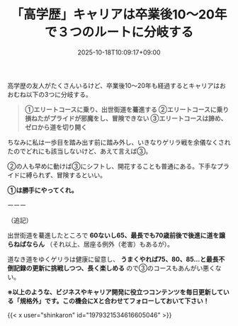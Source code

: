 ﻿---
title: "「高学歴」キャリアは卒業後10～20年で３つのルートに分岐する"
date: 2025-10-18T10:09:17+09:00
draft: false
---

高学歴の友人がたくさんいるけど、卒業後10～20年も経過するとキャリアはおおむね以下の3つに分岐する。

> **①エリートコースに乗り、出世街道を驀進する ②エリートコースに乗り損ねたがプライドが邪魔をし、冒険できない ③エリートコースは諦め、ゼロから道を切り開く**

ちなみに私は一歩目を踏み出す前に踏み外し、いきなりゲリラ戦を余儀なくされたのでどれにも該当しないけど、あえて言えば③。

②の人も早めに動けば③にシフトし、開花することも普通にある。下手なプライドに縛られず、冒険するといい。

**①は勝手にやってくれ。**

ーーー

（追記）

出世街道を驀進したところで **60ないし65、最長でも70歳前後で後進に道を譲らねばならん** （それ以上、居座る例外（老害）もあるが）。

道なき道をゆくゲリラは健康に留意し、 **うまくやれば75、80、85...と最長不倒記録の更新に挑戦しつつ、長く楽しめる** ので③のコースもあんがい悪くない。



**※以上のような、ビジネスやキャリア開発に役立つコンテンツを毎日更新している「規格外」です。この機会にXと合わせてフォローしておいて下さい！**



{{< x user="shinkaron" id="1979321534616605046" >}}